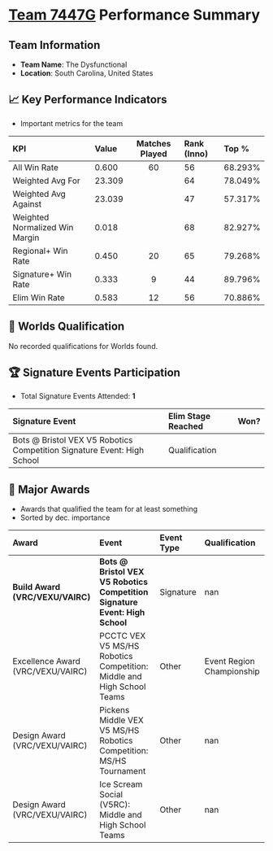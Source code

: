 # [Team 7447G](https://https://www.robotevents.com/teams/V5RC/7447G) Performance Summary

##  Team Information
- **Team Name**: The Dysfunctional
- **Location**: South Carolina, United States

## 📈 Key Performance Indicators
- Important metrics for the team

| KPI | Value | Matches Played | Rank (Inno) | Top % |
|:---|:-----|:--------------:|:----|:-----|
| All Win Rate | 0.600 | 60 | 56 | 68.293% |
| Weighted Avg For | 23.309 |  | 64 | 78.049% |
| Weighted Avg Against | 23.039 |  | 47 | 57.317% |
| Weighted Normalized Win Margin | 0.018 |  | 68 | 82.927% |
| Regional+ Win Rate | 0.450 | 20 | 65 | 79.268% |
| Signature+ Win Rate | 0.333 | 9 | 44 | 89.796% |
| Elim Win Rate | 0.583 | 12 | 56 | 70.886% |


## 🎯 Worlds Qualification
No recorded qualifications for Worlds found.

## 🏆 Signature Events Participation
- Total Signature Events Attended: **1**

| Signature Event | Elim Stage Reached | Won? |
|:----------------|:-------------------|:----|
| Bots @ Bristol VEX V5 Robotics Competition Signature Event: High School | Qualification |  |


## 🥇 Major Awards
- Awards that qualified the team for at least something
- Sorted by dec. importance

| Award | Event | Event Type | Qualification |
|:------|:------|:-----------|:--------------|
| **Build Award (VRC/VEXU/VAIRC)** | **Bots @ Bristol VEX V5 Robotics Competition Signature Event: High School** | Signature | nan |
| Excellence Award (VRC/VEXU/VAIRC) | PCCTC VEX V5 MS/HS Robotics Competition: Middle and High School Teams | Other | Event Region Championship |
| Design Award (VRC/VEXU/VAIRC) | Pickens Middle VEX V5 MS/HS Robotics Competition: MS/HS  Tournament | Other | nan |
| Design Award (VRC/VEXU/VAIRC) | Ice Scream Social (V5RC): Middle and High School Teams | Other | nan |

